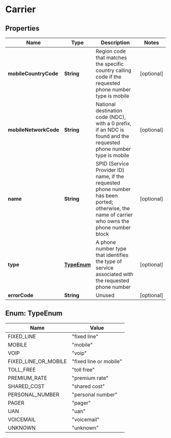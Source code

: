 

# Carrier

## Properties

Name | Type | Description | Notes
------------ | ------------- | ------------- | -------------
**mobileCountryCode** | **String** | Region code that matches the specific country calling code if the requested phone number type is mobile |  [optional]
**mobileNetworkCode** | **String** | National destination code (NDC), with a 0 prefix, if an NDC is found and the requested phone number type is mobile |  [optional]
**name** | **String** | SPID (Service Provider ID) name, if the requested phone number has been ported; otherwise, the name of carrier who owns the phone number block |  [optional]
**type** | [**TypeEnum**](#TypeEnum) | A phone number type that identifies the type of service associated with the requested phone number |  [optional]
**errorCode** | **String** | Unused |  [optional]



## Enum: TypeEnum

Name | Value
---- | -----
FIXED_LINE | &quot;fixed line&quot;
MOBILE | &quot;mobile&quot;
VOIP | &quot;voip&quot;
FIXED_LINE_OR_MOBILE | &quot;fixed line or mobile&quot;
TOLL_FREE | &quot;toll free&quot;
PREMIUM_RATE | &quot;premium rate&quot;
SHARED_COST | &quot;shared cost&quot;
PERSONAL_NUMBER | &quot;personal number&quot;
PAGER | &quot;pager&quot;
UAN | &quot;uan&quot;
VOICEMAIL | &quot;voicemail&quot;
UNKNOWN | &quot;unknown&quot;



